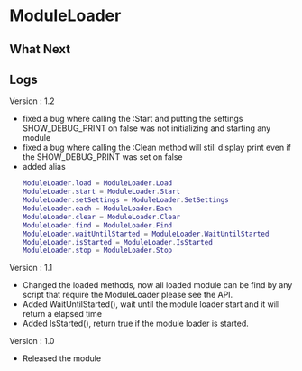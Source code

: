 # ModuleLoader

## What Next

## Logs

Version : 1.2
- fixed a bug where calling the :Start and putting the settings SHOW_DEBUG_PRINT on false was not initializing and starting any module
- fixed a bug where calling the :Clean method will still display print even if the SHOW_DEBUG_PRINT was set on false
- added alias
  ```lua
  ModuleLoader.load = ModuleLoader.Load
  ModuleLoader.start = ModuleLoader.Start
  ModuleLoader.setSettings = ModuleLoader.SetSettings
  ModuleLoader.each = ModuleLoader.Each
  ModuleLoader.clear = ModuleLoader.Clear
  ModuleLoader.find = ModuleLoader.Find
  ModuleLoader.waitUntilStarted = ModuleLoader.WaitUntilStarted
  ModuleLoader.isStarted = ModuleLoader.IsStarted
  ModuleLoader.stop = ModuleLoader.Stop
  ```

Version : 1.1
- Changed the loaded methods, now all loaded module can be find by any script that require the ModuleLoader please see the API.
- Added WaitUntilStarted(), wait until the module loader start and it will return a elapsed time
- Added IsStarted(), return true if the module loader is started.

Version : 1.0
- Released the module
